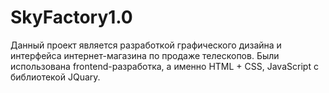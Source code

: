 # SkyFactory1.0

Данный проект является разработкой графического дизайна и интерфейса интернет-магазина по продаже телескопов.
Были использована frontend-разработка, а именно HTML + CSS, JavaScript с библиотекой JQuary.
